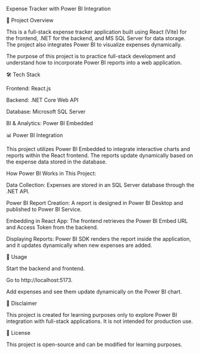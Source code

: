 Expense Tracker with Power BI Integration

📌 Project Overview

This is a full-stack expense tracker application built using React (Vite) for the frontend, .NET for the backend, and MS SQL Server for data storage. The project also integrates Power BI to visualize expenses dynamically.

The purpose of this project is to practice full-stack development and understand how to incorporate Power BI reports into a web application.


🛠️ Tech Stack

Frontend: React.js

Backend: .NET Core Web API

Database: Microsoft SQL Server

BI & Analytics: Power BI Embedded


📊 Power BI Integration

This project utilizes Power BI Embedded to integrate interactive charts and reports within the React frontend. The reports update dynamically based on the expense data stored in the database.

How Power BI Works in This Project:

Data Collection: Expenses are stored in an SQL Server database through the .NET API.

Power BI Report Creation: A report is designed in Power BI Desktop and published to Power BI Service.

Embedding in React App: The frontend retrieves the Power BI Embed URL and Access Token from the backend.

Displaying Reports: Power BI SDK renders the report inside the application, and it updates dynamically when new expenses are added.


🤝 Usage

Start the backend and frontend.

Go to http://localhost:5173.

Add expenses and see them update dynamically on the Power BI chart.

📜 Disclaimer

This project is created for learning purposes only to explore Power BI integration with full-stack applications. It is not intended for production use.


📝 License

This project is open-source and can be modified for learning purposes.



